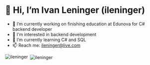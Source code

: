 <h1 allign = "left"> 👋 Hi, I’m Ivan Leninger (ileninger) </h1>

- 🔭 I’m currently working on finishing education at Edunova for C# backend developer
- 👀 I'm interested in backend development
- 🌱 I’m currently learning C# and SQL
- 📫 Reach me: ileninger@live.com 


<!---
ileninger/ileninger is a ✨ special ✨ repository because its `README.md` (this file) appears on your GitHub profile.
You can click the Preview link to take a look at your changes.
--->
<p><img align="left" src="https://github-readme-stats.vercel.app/api/top-langs?username=ileninger&show_icons=true&locale=en&layout=compact" alt="ileninger" /></p>

<p>&nbsp;<img align="center" src="https://github-readme-stats.vercel.app/api?username=ileninger&show_icons=true&locale=en" alt="ileninger" /></p>
